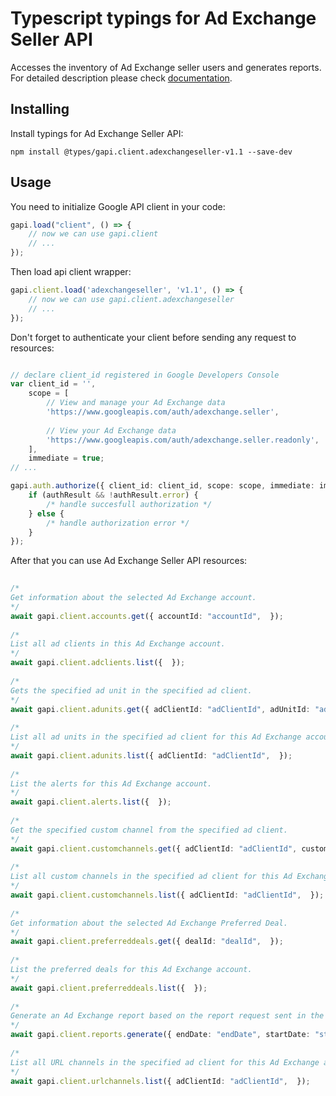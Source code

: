 # Typescript typings for Ad Exchange Seller API
Accesses the inventory of Ad Exchange seller users and generates reports.
For detailed description please check [documentation](https://developers.google.com/ad-exchange/seller-rest/).

## Installing

Install typings for Ad Exchange Seller API:
```
npm install @types/gapi.client.adexchangeseller-v1.1 --save-dev
```

## Usage

You need to initialize Google API client in your code:
```typescript
gapi.load("client", () => { 
    // now we can use gapi.client
    // ... 
});
```

Then load api client wrapper:
```typescript
gapi.client.load('adexchangeseller', 'v1.1', () => {
    // now we can use gapi.client.adexchangeseller
    // ... 
});
```

Don't forget to authenticate your client before sending any request to resources:
```typescript

// declare client_id registered in Google Developers Console
var client_id = '',
    scope = [     
        // View and manage your Ad Exchange data
        'https://www.googleapis.com/auth/adexchange.seller',
    
        // View your Ad Exchange data
        'https://www.googleapis.com/auth/adexchange.seller.readonly',
    ],
    immediate = true;
// ...

gapi.auth.authorize({ client_id: client_id, scope: scope, immediate: immediate }, authResult => {
    if (authResult && !authResult.error) {
        /* handle succesfull authorization */
    } else {
        /* handle authorization error */
    }
});            
```

After that you can use Ad Exchange Seller API resources:

```typescript 
    
/* 
Get information about the selected Ad Exchange account.  
*/
await gapi.client.accounts.get({ accountId: "accountId",  }); 
    
/* 
List all ad clients in this Ad Exchange account.  
*/
await gapi.client.adclients.list({  }); 
    
/* 
Gets the specified ad unit in the specified ad client.  
*/
await gapi.client.adunits.get({ adClientId: "adClientId", adUnitId: "adUnitId",  }); 
    
/* 
List all ad units in the specified ad client for this Ad Exchange account.  
*/
await gapi.client.adunits.list({ adClientId: "adClientId",  }); 
    
/* 
List the alerts for this Ad Exchange account.  
*/
await gapi.client.alerts.list({  }); 
    
/* 
Get the specified custom channel from the specified ad client.  
*/
await gapi.client.customchannels.get({ adClientId: "adClientId", customChannelId: "customChannelId",  }); 
    
/* 
List all custom channels in the specified ad client for this Ad Exchange account.  
*/
await gapi.client.customchannels.list({ adClientId: "adClientId",  }); 
    
/* 
Get information about the selected Ad Exchange Preferred Deal.  
*/
await gapi.client.preferreddeals.get({ dealId: "dealId",  }); 
    
/* 
List the preferred deals for this Ad Exchange account.  
*/
await gapi.client.preferreddeals.list({  }); 
    
/* 
Generate an Ad Exchange report based on the report request sent in the query parameters. Returns the result as JSON; to retrieve output in CSV format specify "alt=csv" as a query parameter.  
*/
await gapi.client.reports.generate({ endDate: "endDate", startDate: "startDate",  }); 
    
/* 
List all URL channels in the specified ad client for this Ad Exchange account.  
*/
await gapi.client.urlchannels.list({ adClientId: "adClientId",  });
```